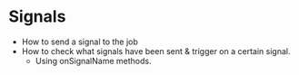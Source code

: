 # Signals
 
- How to send a signal to the job
- How to check what signals have been sent & trigger on a certain signal.
  - Using onSignalName methods.
